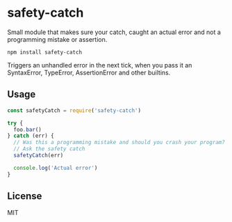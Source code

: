 # safety-catch

Small module that makes sure your catch, caught an actual error and not a programming mistake or assertion.

```
npm install safety-catch
```

Triggers an unhandled error in the next tick, when you pass it an SyntaxError, TypeError, AssertionError and other builtins.

## Usage

``` js
const safetyCatch = require('safety-catch')

try {
  foo.bar()
} catch (err) {
  // Was this a programming mistake and should you crash your program?
  // Ask the safety catch
  safetyCatch(err)

  console.log('Actual error')
}
```

## License

MIT
